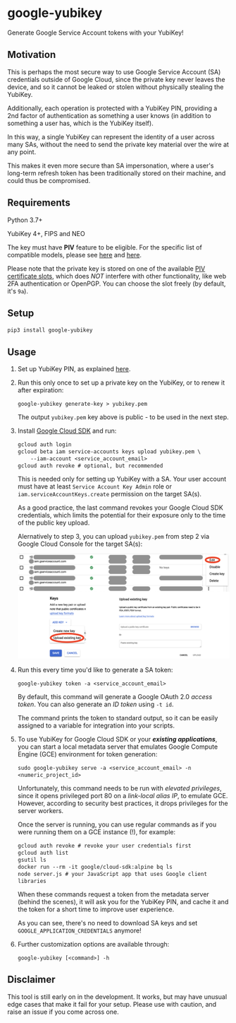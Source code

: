 # google-yubikey

Generate Google Service Account tokens with your YubiKey!

## Motivation

This is perhaps the most secure way to use Google Service Account (SA) credentials
outside of Google Cloud, since the private key never leaves the device,
and so it cannot be leaked or stolen without physically stealing the YubiKey.

Additionally, each operation is protected with a YubiKey PIN,
providing a 2nd factor of authentication as something a user knows
(in addition to something a user has, which is the YubiKey itself).

In this way, a single YubiKey can represent the identity
of a user across many SAs, without the need
to send the private key material over the wire at any point.

This makes it even more secure than SA impersonation,
where a user's long-term refresh token has been traditionally
stored on their machine, and could thus be compromised.

## Requirements

Python 3.7+

YubiKey 4+, FIPS and NEO

The key must have **PIV** feature to be eligible.
For the specific list of compatible models, please see
[here](https://www.yubico.com/products/compare-products-series/)
and [here](https://www.yubico.com/products/compare-yubikey-4-neo/).

Please note that the private key is stored on one of the available
[PIV certificate slots](https://developers.yubico.com/PIV/Introduction/Certificate_slots.html),
which does _NOT_ interfere with other functionality,
like web 2FA authentication or OpenPGP.
You can choose the slot freely (by default, it's `9a`).

## Setup

```
pip3 install google-yubikey
```

## Usage

1.  Set up YubiKey PIN, as explained
    [here](https://developers.yubico.com/PIV/Guides/Device_setup.html).

2.  Run this only once to set up a private key on the YubiKey,
    or to renew it after expiration:

    ```
    google-yubikey generate-key > yubikey.pem
    ```

    The output `yubikey.pem` key above is public - to be used in the next step.

3.  Install [Google Cloud SDK](https://cloud.google.com/sdk/install) and run:

    ```
    gcloud auth login
    gcloud beta iam service-accounts keys upload yubikey.pem \
        --iam-account <service_account_email>
    gcloud auth revoke # optional, but recommended
    ```

    This is needed only for setting up YubiKey with a SA.
    Your user account must have at least `Service Account Key Admin` role
    or `iam.serviceAccountKeys.create` permission
    on the target SA(s).

    As a good practice, the last command revokes your Google Cloud SDK credentials,
    which limits the potential for their exposure
    only to the time of the public key upload.

    Alernatively to step 3, you can upload `yubikey.pem` from step 2 via
    Google Cloud Console for the target SA(s):

    ![Uploading existing key to Google Cloud Console](https://raw.githubusercontent.com/dinvlad/google-yubikey/master/console.png)

4.  Run this every time you'd like to generate a SA token:

    ```
    google-yubikey token -a <service_account_email>
    ```

    By default, this command will generate a Google OAuth 2.0 _access token_.
    You can also generate an _ID token_ using `-t id`.

    The command prints the token to standard output, so it can
    be easily assigned to a variable for integration into your scripts.

5.  To use YubiKey for Google Cloud SDK or your **_existing applications_**,
    you can start a local metadata server that emulates
    Google Compute Engine (GCE) environment for token generation:

    ```
    sudo google-yubikey serve -a <service_account_email> -n <numeric_project_id>
    ```

    Unfortunately, this command needs to be run with _elevated privileges_,
    since it opens privileged port 80 on a _link-local alias IP_,
    to emulate GCE. However, according to security best practices,
    it drops privileges for the server workers.

    Once the server is running, you can use regular commands
    as if you were running them on a GCE instance (!), for example:

    ```
    gcloud auth revoke # revoke your user credentials first
    gcloud auth list
    gsutil ls
    docker run --rm -it google/cloud-sdk:alpine bq ls
    node server.js # your JavaScript app that uses Google client libraries
    ```

    When these commands request a token from the metadata server (behind the scenes),
    it will ask you for the YubiKey PIN, and cache it
    and the token for a short time to improve user experience.

    As you can see, there's no need to download SA keys
    and set `GOOGLE_APPLICATION_CREDENTIALS` anymore!

6.  Further customization options are available through:

    ```
    google-yubikey [<command>] -h
    ```

## Disclaimer

This tool is still early on in the development.
It works, but may have unusual edge cases that make it fail
for your setup. Please use with caution, and raise an issue
if you come across one.
